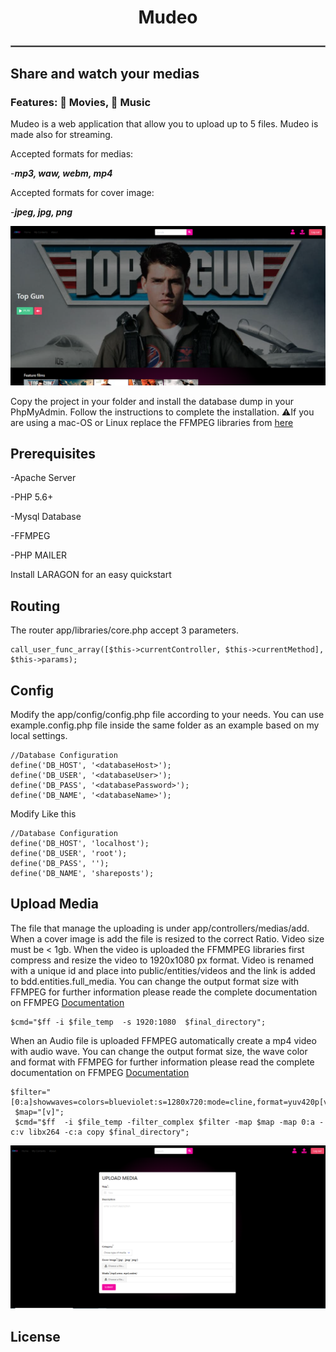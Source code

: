# <center>Mudeo</center>  <hr style="border:1px solid gray"> </hr>
## Share and watch your medias
### Features:  🎥 Movies, 🎵 Music

Mudeo is a web application that allow you to upload up to 5 files. Mudeo is made also for streaming.

Accepted formats for medias:

-***mp3, waw, webm, mp4***

Accepted formats for cover image:

-***jpeg, jpg, png***

![Screenshot](md-files/home.png)

Copy the project in your folder and install the database dump in your PhpMyAdmin. Follow the instructions to complete the installation.
⚠️If you are using a mac-OS or Linux replace the FFMPEG libraries from <a href="https://ffmpeg.org/download.html">here</a>
## Prerequisites

-Apache Server

-PHP 5.6+

-Mysql Database

-FFMPEG

-PHP MAILER

Install LARAGON for an easy quickstart

## Routing
The router app/libraries/core.php accept 3 parameters.
```
call_user_func_array([$this->currentController, $this->currentMethod], $this->params);
```


## Config 
Modify the app/config/config.php file according to your needs. You can use example.config.php file inside the same folder as an example based on my local settings.
```
//Database Configuration
define('DB_HOST', '<databaseHost>');
define('DB_USER', '<databaseUser>');
define('DB_PASS', '<databasePassword>');
define('DB_NAME', '<databaseName>');
```
Modify Like this
```
//Database Configuration
define('DB_HOST', 'localhost');
define('DB_USER', 'root');
define('DB_PASS', '');
define('DB_NAME', 'shareposts');
```


## Upload Media
The file that manage the uploading is under app/controllers/medias/add. When a cover image is add the file is resized to the correct Ratio.
Video size must be < 1gb. When the video is uploaded the FFMMPEG libraries first compress and resize the video to 1920x1080 px format. Video is renamed with a unique id and place into public/entities/videos and the link is added to bdd.entities.full_media.
You can change the output format size with FFMPEG for further information please reade the complete documentation on FFMPEG <a href="https://ffmpeg.org/documentation.html">Documentation</a>
```
$cmd="$ff -i $file_temp  -s 1920:1080  $final_directory";
```
When an Audio file is uploaded FFMPEG automatically create a mp4 video with audio wave. You can change the output format size, the wave color and format with FFMPEG for further information please read the complete documentation on FFMPEG <a href="https://ffmpeg.org/documentation.html">Documentation</a>
```
$filter="[0:a]showwaves=colors=blueviolet:s=1280x720:mode=cline,format=yuv420p[v]";
 $map="[v]";
 $cmd="$ff  -i $file_temp -filter_complex $filter -map $map -map 0:a -c:v libx264 -c:a copy $final_directory";
```
![Screenshot](md-files/upload.png)

## License


